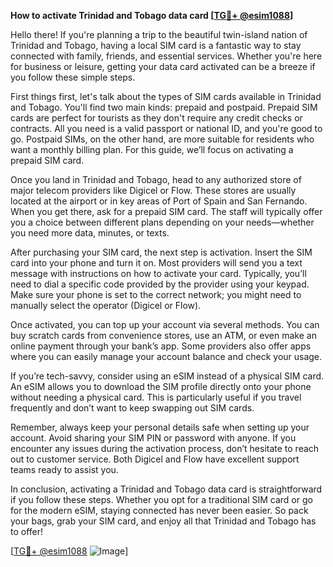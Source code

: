 **How to activate Trinidad and Tobago data card [[TG💪+ @esim1088](https://t.me/s/esim1088)]**

Hello there! If you're planning a trip to the beautiful twin-island nation of Trinidad and Tobago, having a local SIM card is a fantastic way to stay connected with family, friends, and essential services. Whether you're here for business or leisure, getting your data card activated can be a breeze if you follow these simple steps.

First things first, let's talk about the types of SIM cards available in Trinidad and Tobago. You'll find two main kinds: prepaid and postpaid. Prepaid SIM cards are perfect for tourists as they don't require any credit checks or contracts. All you need is a valid passport or national ID, and you're good to go. Postpaid SIMs, on the other hand, are more suitable for residents who want a monthly billing plan. For this guide, we’ll focus on activating a prepaid SIM card.

Once you land in Trinidad and Tobago, head to any authorized store of major telecom providers like Digicel or Flow. These stores are usually located at the airport or in key areas of Port of Spain and San Fernando. When you get there, ask for a prepaid SIM card. The staff will typically offer you a choice between different plans depending on your needs—whether you need more data, minutes, or texts.

After purchasing your SIM card, the next step is activation. Insert the SIM card into your phone and turn it on. Most providers will send you a text message with instructions on how to activate your card. Typically, you’ll need to dial a specific code provided by the provider using your keypad. Make sure your phone is set to the correct network; you might need to manually select the operator (Digicel or Flow).

Once activated, you can top up your account via several methods. You can buy scratch cards from convenience stores, use an ATM, or even make an online payment through your bank’s app. Some providers also offer apps where you can easily manage your account balance and check your usage.

If you’re tech-savvy, consider using an eSIM instead of a physical SIM card. An eSIM allows you to download the SIM profile directly onto your phone without needing a physical card. This is particularly useful if you travel frequently and don’t want to keep swapping out SIM cards.

Remember, always keep your personal details safe when setting up your account. Avoid sharing your SIM PIN or password with anyone. If you encounter any issues during the activation process, don’t hesitate to reach out to customer service. Both Digicel and Flow have excellent support teams ready to assist you.

In conclusion, activating a Trinidad and Tobago data card is straightforward if you follow these steps. Whether you opt for a traditional SIM card or go for the modern eSIM, staying connected has never been easier. So pack your bags, grab your SIM card, and enjoy all that Trinidad and Tobago has to offer!

[[TG💪+ @esim1088](https://t.me/s/esim1088) ![Image](https://i.postimg.cc/Y0z9fWf4/image.png)]